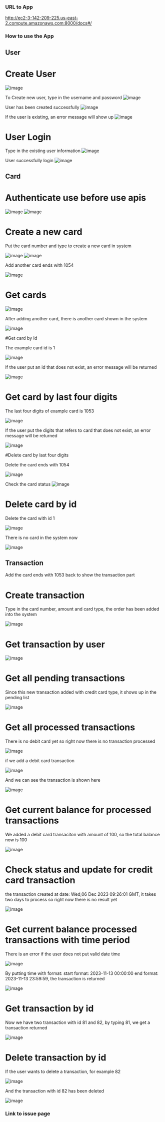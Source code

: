 ### URL to App
http://ec2-3-142-209-225.us-east-2.compute.amazonaws.com:8000/docs#/

### How to use the App
## User
# Create User

![image](https://github.com/cs5500-project/opp-api/assets/115593195/6bf6d0e0-5bd8-4052-aed7-9d903c81faa6)

To Create new user, type in the username and password
![image](https://github.com/cs5500-project/opp-api/assets/115593195/8f24a2af-39cf-4b18-805a-9f01c45f0b39)

User has been created successfully
![image](https://github.com/cs5500-project/opp-api/assets/115593195/5dbd2883-8cb8-4ee3-a575-6c94608cc3ab)

If the user is existing, an error message will show up
![image](https://github.com/cs5500-project/opp-api/assets/115593195/53a52177-bb95-4b9d-9c6f-1fbfd711797a)


# User Login
Type in the existing user information
![image](https://github.com/cs5500-project/opp-api/assets/115593195/dfaf6db4-7fa0-431b-bd69-1e2630824fc9)

User successfully login
![image](https://github.com/cs5500-project/opp-api/assets/115593195/e47eaa68-ed35-4984-af8f-b7765c90ffeb)

## Card

# Authenticate use before use apis

![image](https://github.com/cs5500-project/opp-api/assets/115593195/d5450046-832c-4707-b855-5952d50c1740)
![image](https://github.com/cs5500-project/opp-api/assets/115593195/b0a1058f-dc28-4119-b79d-fd7c4773a2fb)

# Create a new card

Put the card number and type to create a new card in system

![image](https://github.com/cs5500-project/opp-api/assets/115593195/d7907307-44d2-45b1-a4c3-94626c97344e)
![image](https://github.com/cs5500-project/opp-api/assets/115593195/048f1b5a-e47f-41cb-b425-0bc60f675609)

Add another card ends with 1054

![image](https://github.com/cs5500-project/opp-api/assets/115593195/4eb87c82-d932-4ed3-a97a-ef32eecf9481)

# Get cards

![image](https://github.com/cs5500-project/opp-api/assets/115593195/25d56c10-6c62-4d8c-b146-fb9cf2ad6d50)

After adding another card, there is another card shown in the system

![image](https://github.com/cs5500-project/opp-api/assets/115593195/4f6f2714-61e4-4ab9-bb6e-ebccb7560b7c)

#Get card by Id

The example card id is 1

![image](https://github.com/cs5500-project/opp-api/assets/115593195/881bb1c6-25ec-447e-ac7a-c655702521ce)

If the user put an id that does not exist, an error message will be returned

![image](https://github.com/cs5500-project/opp-api/assets/115593195/4a96af8d-521b-4bd3-9993-b087a473e83d)


# Get card by last four digits

The last four digits of example card is 1053

![image](https://github.com/cs5500-project/opp-api/assets/115593195/1c2a0284-1f44-4493-8eef-2660697cd471)

If the user put the digits that refers to card that does not exist, an error message will be returned

![image](https://github.com/cs5500-project/opp-api/assets/115593195/e7ff1000-6438-48a5-a84b-f56f94bde343)

#Delete card by last four digits

Delete the card ends with 1054

![image](https://github.com/cs5500-project/opp-api/assets/115593195/6db8b127-142b-4ec0-a11a-25de824855b9)

Check the card status
![image](https://github.com/cs5500-project/opp-api/assets/115593195/9e49a256-7d5d-4224-bbdb-d2690844785f)

# Delete card by id

Delete the card with id 1

![image](https://github.com/cs5500-project/opp-api/assets/115593195/37e78fa6-8b1d-47ca-a64f-184b427ec239)

There is no card in the system now

![image](https://github.com/cs5500-project/opp-api/assets/115593195/73b0dbf2-7fa3-47bb-b254-2853beb4634b)

## Transaction 

Add the card ends with 1053 back to show the transaction part

# Create transaction 

Type in the card number, amount and card type, the order has been added into the system

![image](https://github.com/cs5500-project/opp-api/assets/115593195/9a5ce8bc-597c-45cd-92f3-4ca4108d6c8e)

# Get transaction by user

![image](https://github.com/cs5500-project/opp-api/assets/115593195/4c60b333-f895-4e5c-a155-91c22b32a3cf)

# Get all pending transactions

Since this new transaction added with credit card type, it shows up in the pending list

![image](https://github.com/cs5500-project/opp-api/assets/115593195/a8c263a4-f76b-4af9-8a39-8a97fff71ac7)

# Get all processed transactions

There is no debit card yet so right now there is no transaction processed

![image](https://github.com/cs5500-project/opp-api/assets/115593195/a5b1d38f-1692-4602-bd68-22a1cef6fede)

if we add a debit card transaction

![image](https://github.com/cs5500-project/opp-api/assets/115593195/938925a9-3306-4750-864a-3de4171daaf4)

And we can see the transaction is shown here

![image](https://github.com/cs5500-project/opp-api/assets/115593195/fa78235d-3038-4718-9c47-e94ce7f3a6fc)

# Get current balance for processed transactions

We added a debit card transaciton with amount of 100, so the total balance now is 100

![image](https://github.com/cs5500-project/opp-api/assets/115593195/baac3151-c135-42cc-a1e8-cdd4412e870c)

# Check status and update for credit card transaction

the transaction created at date: Wed,06 Dec 2023 09:26:01 GMT, it takes two days to process so right now there is no result yet

![image](https://github.com/cs5500-project/opp-api/assets/115593195/84f39271-3e9d-45d8-81f8-68850af81277)


# Get current balance processed transactions with time period

There is an error if the user does not put valid date time 

![image](https://github.com/cs5500-project/opp-api/assets/115593195/17820e86-2188-4f48-a265-0c3d17f04e4a)

By putting time with format: start format: 2023-11-13 00:00:00 end format: 2023-11-13 23:59:59, the transaction is returned

![image](https://github.com/cs5500-project/opp-api/assets/115593195/6e45b28a-1d5e-41b6-b078-c0525f247faf)


# Get transaction by id

Now we have two transaction with id 81 and 82, by typing 81, we get a transaction returned

![image](https://github.com/cs5500-project/opp-api/assets/115593195/ad82bec7-ab4e-4f4a-a90a-cff26809a768)

# Delete transaction by id

If the user wants to delete a transaction, for example 82 

![image](https://github.com/cs5500-project/opp-api/assets/115593195/ee046752-8eb9-487a-b2db-b2dff01c97df)

And the transaction with id 82 has been deleted

![image](https://github.com/cs5500-project/opp-api/assets/115593195/1e4ad57a-a3c7-45df-bf8b-da6cdb4811db)


### Link to issue page














